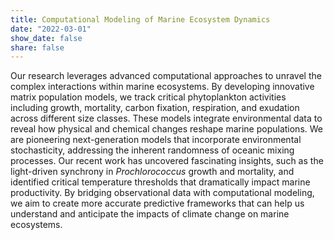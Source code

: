 ```yaml
---
title: Computational Modeling of Marine Ecosystem Dynamics
date: "2022-03-01"
show_date: false
share: false
---
```

<!--more-->

Our research leverages advanced computational approaches to unravel the complex interactions within marine ecosystems. By developing innovative matrix population models, we track critical phytoplankton activities including growth, mortality, carbon fixation, respiration, and exudation across different size classes. These models integrate environmental data to reveal how physical and chemical changes reshape marine populations. We are pioneering next-generation models that incorporate environmental stochasticity, addressing the inherent randomness of oceanic mixing processes. Our recent work has uncovered fascinating insights, such as the light-driven synchrony in *Prochlorococcus* growth and mortality, and identified critical temperature thresholds that dramatically impact marine productivity. By bridging observational data with computational modeling, we aim to create more accurate predictive frameworks that can help us understand and anticipate the impacts of climate change on marine ecosystems.
